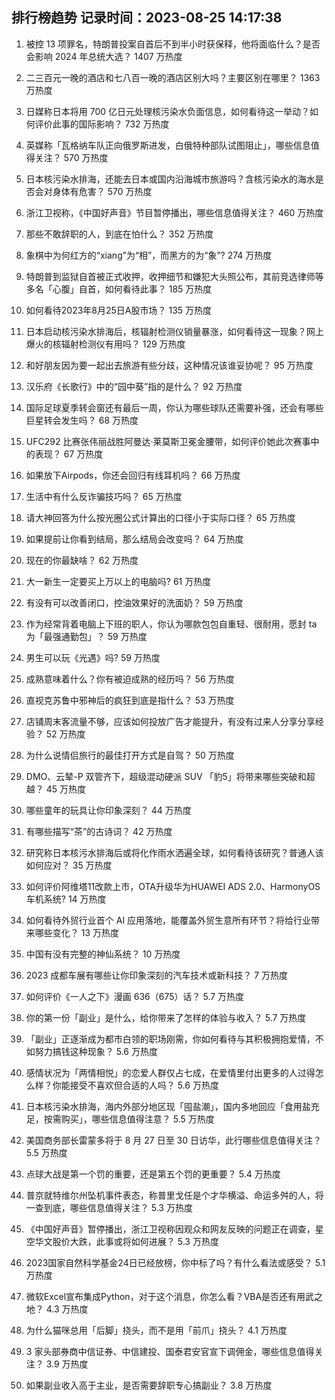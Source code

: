 
## 排行榜趋势 记录时间：2023-08-25 14:17:38
  
  1. 被控 13 项罪名，特朗普投案自首后不到半小时获保释，他将面临什么？是否会影响 2024 年总统大选？ 1407 万热度
    
  2. 二三百元一晚的酒店和七八百一晚的酒店区别大吗？主要区别在哪里？ 1363 万热度
    
  3. 日媒称日本将用 700 亿日元处理核污染水负面信息，如何看待这一举动？如何评价此事的国际影响？ 732 万热度
    
  4. 英媒称「瓦格纳车队正向俄罗斯进发，白俄特种部队试图阻止」，哪些信息值得关注？ 570 万热度
    
  5. 日本核污染水排海，还能去日本或国内沿海城市旅游吗？含核污染水的海水是否会对身体有危害？ 570 万热度
    
  6. 浙江卫视称，《中国好声音》节目暂停播出，哪些信息值得关注？ 460 万热度
    
  7. 那些不敢辞职的人，到底在怕什么？ 352 万热度
    
  8. 象棋中为何红方的“xiang”为“相”，而黑方的为“象”? 274 万热度
    
  9. 特朗普到监狱自首被正式收押，收押细节和嫌犯大头照公布，其前竞选律师等多名「心腹」自首，如何看待此事？ 185 万热度
    
  10. 如何看待2023年8月25日A股市场？ 135 万热度
    
  11. 日本启动核污染水排海后，核辐射检测仪销量暴涨，如何看待这一现象？网上爆火的核辐射检测仪有用吗？ 129 万热度
    
  12. 和好朋友因为要一起出去旅游有些分歧，这种情况该谁妥协呢？ 95 万热度
    
  13. 汉乐府《长歌行》中的“园中葵”指的是什么？ 92 万热度
    
  14. 国际足球夏季转会窗还有最后一周，你认为哪些球队还需要补强，还会有哪些巨星转会发生吗？ 68 万热度
    
  15. UFC292 比赛张伟丽战胜阿曼达·莱莫斯卫冕金腰带，如何评价她此次赛事中的表现？ 67 万热度
    
  16. 如果放下Airpods，你还会回归有线耳机吗？ 66 万热度
    
  17. 生活中有什么反诈骗技巧吗？ 65 万热度
    
  18. 请大神回答为什么按光圈公式计算出的口径小于实际口径？ 65 万热度
    
  19. 如果提前让你看到结局，那么结局会改变吗？ 64 万热度
    
  20. 现在的你最缺啥？ 62 万热度
    
  21. 大一新生一定要买上万以上的电脑吗? 61 万热度
    
  22. 有没有可以改善闭口，控油效果好的洗面奶？ 59 万热度
    
  23. 作为经常背着电脑上下班的职人，你认为哪款包包自重轻、很耐用，愿封 ta 为「最强通勤包」？ 59 万热度
    
  24. 男生可以玩《光遇》吗? 59 万热度
    
  25. 成熟意味着什么？你有被迫成熟的经历吗？ 56 万热度
    
  26. 直视克苏鲁中邪神后的疯狂到底是指什么？ 53 万热度
    
  27. 店铺周末客流量不够，应该如何投放广告才能提升，有没有过来人分享分享经验？ 52 万热度
    
  28. 为什么说情侣旅行的最佳打开方式是自驾？ 50 万热度
    
  29. DMO、云辇-P 双管齐下，超级混动硬派  SUV 「豹5」将带来哪些突破和超越？ 45 万热度
    
  30. 哪些童年的玩具让你印象深刻？ 44 万热度
    
  31. 有哪些描写“茶”的古诗词？ 42 万热度
    
  32. 研究称日本核污水排海后或将化作雨水洒遍全球，如何看待该研究？普通人该如何应对？ 35 万热度
    
  33. 如何评价阿维塔11改款上市，OTA升级华为HUAWEI ADS 2.0、HarmonyOS车机系统? 14 万热度
    
  34. 如何看待外贸行业首个 AI 应用落地，能覆盖外贸生意所有环节？将给行业带来哪些变化？ 13 万热度
    
  35. 中国有没有完整的神仙系统？ 10 万热度
    
  36. 2023 成都车展有哪些让你印象深刻的汽车技术或新科技？ 7 万热度
    
  37. 如何评价《一人之下》漫画 636（675）话？ 5.7 万热度
    
  38. 你的第一份「副业」是什么，给你带来了怎样的体验与收入？ 5.7 万热度
    
  39. 「副业」正逐渐成为都市白领的职场刚需，你如何看待与其积极拥抱爱情，不如努力搞钱这种现象？ 5.6 万热度
    
  40. 感情状况为「两情相悦」的恋爱人群仅占七成，在爱情里付出更多的人过得怎么样？你能接受不喜欢但合适的人吗？ 5.6 万热度
    
  41. 日本核污染水排海，海内外部分地区现「囤盐潮」，国内多地回应「食用盐充足，按需购买」，哪些信息值得注意？ 5.5 万热度
    
  42. 美国商务部长雷蒙多将于 8 月 27 日至 30 日访华，此行哪些信息值得关注？ 5.5 万热度
    
  43. 点球大战是第一个罚的重要，还是第五个罚的更重要？ 5.4 万热度
    
  44. 普京就特维尔州坠机事件表态，称普里戈任是个才华横溢、命运多舛的人，将一查到底，哪些信息值得关注？ 5.3 万热度
    
  45. 《中国好声音》暂停播出，浙江卫视称因观众和网友反映的问题正在调查，星空华文股价大跌，此事或将如何进展？ 5.3 万热度
    
  46. 2023国家自然科学基金24日已经放榜，你中标了吗？有什么看法或感受？ 5.1 万热度
    
  47. 微软Excel宣布集成Python，对于这个消息，你怎么看？VBA是否还有用武之地？ 4.3 万热度
    
  48. 为什么猫咪总用「后脚」挠头，而不是用「前爪」挠头？ 4.1 万热度
    
  49. 3 家头部券商中信证券、中信建投、国泰君安官宣下调佣金，哪些信息值得关注？ 3.9 万热度
    
  50. 如果副业收入高于主业，是否需要辞职专心搞副业？ 3.8 万热度
    